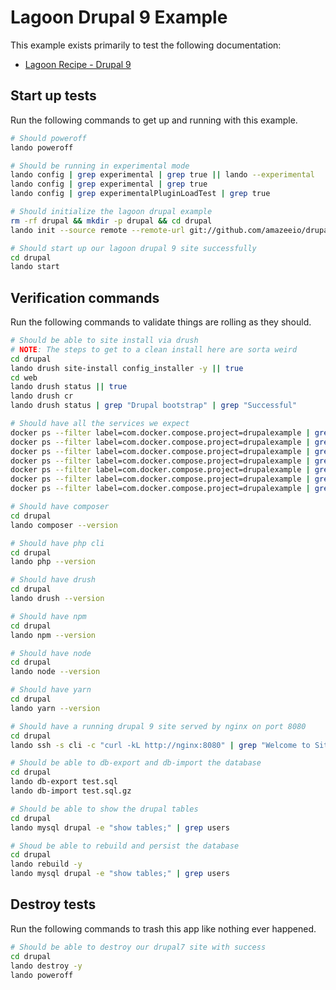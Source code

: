 Lagoon Drupal 9 Example
=======================

This example exists primarily to test the following documentation:

* [Lagoon Recipe - Drupal 9](https://docs.lando.dev/config/lagoon.html)

Start up tests
--------------

Run the following commands to get up and running with this example.

```bash
# Should poweroff
lando poweroff

# Should be running in experimental mode
lando config | grep experimental | grep true || lando --experimental
lando config | grep experimental | grep true
lando config | grep experimentalPluginLoadTest | grep true

# Should initialize the lagoon drupal example
rm -rf drupal && mkdir -p drupal && cd drupal
lando init --source remote --remote-url git://github.com/amazeeio/drupal-example-simple.git --remote-options="--branch 9.x" --recipe lagoon

# Should start up our lagoon drupal 9 site successfully
cd drupal
lando start
```

Verification commands
---------------------

Run the following commands to validate things are rolling as they should.

```bash
# Should be able to site install via drush
# NOTE: The steps to get to a clean install here are sorta weird
cd drupal
lando drush site-install config_installer -y || true
cd web
lando drush status || true
lando drush cr
lando drush status | grep "Drupal bootstrap" | grep "Successful"

# Should have all the services we expect
docker ps --filter label=com.docker.compose.project=drupalexample | grep Up | grep drupalexample_nginx_1
docker ps --filter label=com.docker.compose.project=drupalexample | grep Up | grep drupalexample_redis_1
docker ps --filter label=com.docker.compose.project=drupalexample | grep Up | grep drupalexample_mariadb_1
docker ps --filter label=com.docker.compose.project=drupalexample | grep Up | grep drupalexample_solr_1
docker ps --filter label=com.docker.compose.project=drupalexample | grep Up | grep drupalexample_mailhog_1
docker ps --filter label=com.docker.compose.project=drupalexample | grep Up | grep drupalexample_php_1
docker ps --filter label=com.docker.compose.project=drupalexample | grep Up | grep drupalexample_cli_1

# Should have composer
cd drupal
lando composer --version

# Should have php cli
cd drupal
lando php --version

# Should have drush
cd drupal
lando drush --version

# Should have npm
cd drupal
lando npm --version

# Should have node
cd drupal
lando node --version

# Should have yarn
cd drupal
lando yarn --version

# Should have a running drupal 9 site served by nginx on port 8080
cd drupal
lando ssh -s cli -c "curl -kL http://nginx:8080" | grep "Welcome to Site-Install"

# Should be able to db-export and db-import the database
cd drupal
lando db-export test.sql
lando db-import test.sql.gz

# Should be able to show the drupal tables
cd drupal
lando mysql drupal -e "show tables;" | grep users

# Shoud be able to rebuild and persist the database
cd drupal
lando rebuild -y
lando mysql drupal -e "show tables;" | grep users
```

Destroy tests
-------------

Run the following commands to trash this app like nothing ever happened.

```bash
# Should be able to destroy our drupal7 site with success
cd drupal
lando destroy -y
lando poweroff
```
